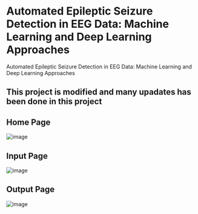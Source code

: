 # Automated Epileptic Seizure Detection in EEG Data: Machine Learning and Deep Learning Approaches

Automated Epileptic Seizure Detection in EEG Data: Machine Learning and Deep Learning Approaches
## This project is modified and many upadates has been done in this project
## Home Page
![image](https://github.com/mankotia412vishal/Epilepsy-Seizure/assets/90970004/f57daad2-dc88-41e5-84f8-b0c9dc31185f)


## Input Page

![image](https://github.com/mankotia412vishal/Epilepsy-Seizure/assets/90970004/cd962071-2012-4643-87a5-4ca3e0860d14)


## Output Page
![image](https://github.com/mankotia412vishal/Epilepsy-Seizure/assets/90970004/552ce8e5-9cb4-4a62-8c8d-7365541ca3b4)


